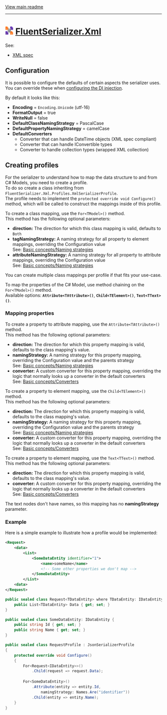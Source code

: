 ﻿[//]: # (Header)

<a href="https://github.com/Marvin-Brouwer/FluentSerializer#readme">
	View main readme
</a><hr/>
<h1>
	<img alt="icon" width="26" height="26"
		src="https://github.com/Marvin-Brouwer/FluentSerializer/raw/main/doc/logo/Logo.xml.optimized.svg" />
	<a href="https://github.com/Marvin-Brouwer/FluentSerializer/blob/main/src/FluentSerializer.Xml#readme">
		FluentSerializer.Xml
	</a>
</h1>

[//]: # (Body)
See:

- [XML spec](https://www.w3.org/TR/xml)

## Configuration

[configuring-di]: https://github.com/Marvin-Brouwer/FluentSerializer/blob/main/src/FluentSerializer.Xml.DependencyInjection.NetCoreDefault#readme

It is possible to configure the defaults of certain aspects the serializer uses.
You can override these when [configuring the DI injection][configuring-di].

By default it looks like this:

- **Encoding** = `Encoding.Unicode` (utf-16)
- **FormatOutput** = true
- **WriteNull** = false
- **DefaultClassNamingStrategy** = PascalCase
- **DefaultPropertyNamingStrategy** = camelCase
- **DefaultConverters**
  - Converter that can handle DateTime objects (XML spec compliant)
  - Converter that can handle IConvertible types
  - Converter to handle collection types (wrapped XML collection)
  
## Creating profiles

For the serializer to understand how to map the data structure to and from C# Models, you need to create a profile.  
To do so create a class inheriting from `FluentSerializer.Xml.Profiles.XmlSerializerProfile`.  
The profile needs to implement the `protected override void Configure()` method, which will be called to construct the mappings inside of this profile.  
  
To create a class mapping, use the `For<TModel>()` method.  
This method has the following optional parameters:

- **direction:** The direction for which this class mapping is valid, defaults to `Both`
- **tagNamingStrategy:** A naming strategy for all property to element mappings, overriding the Configuration value  
  See: [Basic concepts/Naming strategies](https://github.com/Marvin-Brouwer/FluentSerializer/blob/main/doc/help/basic-concepts/Naming-strategies.md#readme)  
- **attributeNamingStrategy:** A naming strategy for all property to attribute mappings, overriding the Configuration value  
  See: [Basic concepts/Naming strategies](https://github.com/Marvin-Brouwer/FluentSerializer/blob/main/doc/help/basic-concepts/Naming-strategies.md#readme)  

You can create multiple class mappings per profile if that fits your use-case.
  
To map the properties of the C# Model, use method chaining on the `For<TModel>()` method.  
Available options: **`Attribute<TAttribute>()`**, **`Child<TElement>()`**, **`Text<TText>()`**.

### Mapping properties

To create a property to attribute mapping, use the `Attribute<TAttribute>()` method.  
This method has the following optional parameters:

- **direction:** The direction for which this property mapping is valid, defaults to the class mapping's value.
- **namingStrategy:** A naming strategy for this property mapping, overriding the Configuration value and the parents strategy  
  See: [Basic concepts/Naming strategies](https://github.com/Marvin-Brouwer/FluentSerializer/blob/main/doc/help/basic-concepts/Naming-strategies.md#readme)  
- **converter:** A custom converter for this property mapping, overriding the logic that normally looks up a converter in the default converters  
  See: [Basic concepts/Converters](https://github.com/Marvin-Brouwer/FluentSerializer/blob/main/doc/help/basic-concepts/Converters.md#readme)  

To create a property to element mapping, use the `Child<TElement>()` method.  
This method has the following optional parameters:

- **direction:** The direction for which this property mapping is valid, defaults to the class mapping's value.
- **namingStrategy:** A naming strategy for this property mapping, overriding the Configuration value and the parents strategy  
  See: [Basic concepts/Naming strategies](https://github.com/Marvin-Brouwer/FluentSerializer/blob/main/doc/help/basic-concepts/Naming-strategies.md#readme)  
- **converter:** A custom converter for this property mapping, overriding the logic that normally looks up a converter in the default converters  
  See: [Basic concepts/Converters](https://github.com/Marvin-Brouwer/FluentSerializer/blob/main/doc/help/basic-concepts/Converters.md#readme)  

To create a property to element mapping, use the `Text<TText>()` method.  
This method has the following optional parameters:

- **direction:** The direction for which this property mapping is valid, defaults to the class mapping's value.
- **converter:** A custom converter for this property mapping, overriding the logic that normally looks up a converter in the default converters  
  See: [Basic concepts/Converters](https://github.com/Marvin-Brouwer/FluentSerializer/blob/main/doc/help/basic-concepts/Converters.md#readme)  

The text nodes don't have names, so this mapping has no **namingStrategy** parameter.  

### Example

Here is a simple example to illustrate how a profile would be implemented:

```xml
<Request>
	<data>
		<List>
			<SomeDataEntity identifier="1">
				<name>someName</name>
				<!-- Some other properties we don't map -->
			</SomeDataEntity>
		</List>
	<data>
</Request>
```

```csharp
public sealed class Request<TDataEntity> where TDataEntity: IDataEntity {
	public List<TDataEntity> Data { get; set; }
}
```

```csharp
public sealed class SomeDataEntity: IDataEntity {
	public string Id { get; set; }
	public string Name { get; set; }
}
```

```csharp
public sealed class RequestProfile : JsonSerializerProfile
{
	protected override void Configure()
	{
		For<Request<IDataEntity>>()
			.Child(request => request.Data);
		
		For<SomeDataEntity>()
			.Attribute(entity => entity.Id,
				namingStrategy: Names.Are("identifier"))
			.Child(entity => entity.Name);
	}
}
```
